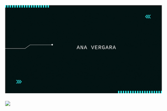 <h1 align="center">
  <img src="assets/banner-git.gif" alt="Marton Lederer" />
</h1>

<!--
**anver-dev/anver-dev** is a ✨ _special_ ✨ repository because its `README.md` (this file) appears on your GitHub profile.

Here are some ideas to get you started:

- 🔭 I’m currently working on ...
- 🌱 I’m currently learning ...
- 👯 I’m looking to collaborate on ...
- 🤔 I’m looking for help with ...
- 💬 Ask me about ...
- 📫 How to reach me: ...
- 😄 Pronouns: ...
- ⚡ Fun fact: ...
-->

<img height="180em" src="https://github-readme-stats.vercel.app/api?username=anver-dev&theme=vue-dark&show_icons=true&hide_border=true&&count_private=true&include_all_commits=true" />

